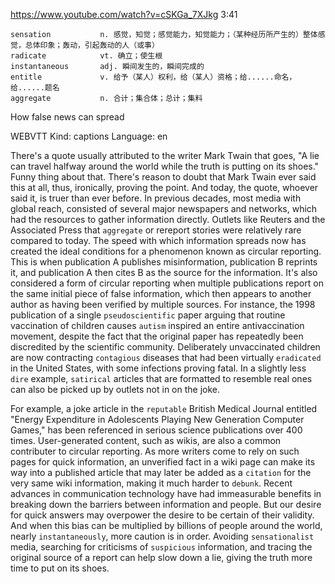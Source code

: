 https://www.youtube.com/watch?v=cSKGa_7XJkg 
3:41
```        
sensation           n. 感觉，知觉；感觉能力，知觉能力；（某种经历所产生的）整体感觉，总体印象；轰动，引起轰动的人（或事）
radicate            vt. 确立；使生根
instantaneous       adj. 瞬间发生的，瞬间完成的  
entitle             v. 给予（某人）权利，给（某人）资格；给......命名，给......题名
aggregate           n. 合计；集合体；总计；集料
```

How false news can spread

WEBVTT Kind: captions Language: en 

There's a quote usually attributed to the writer Mark Twain that goes, "A lie can travel halfway around the world while the truth is putting on its shoes." Funny thing about that. There's reason to doubt that Mark Twain ever said this at all, thus, ironically, proving the point. And today, the quote, whoever said it, is truer than ever before. In previous decades, most media with global reach, consisted of several major newspapers and networks, which had the resources to gather information directly. Outlets like Reuters and the Associated Press that `aggregate` or rereport stories were relatively rare compared to today. The speed with which information spreads now has created the ideal conditions for a phenomenon known as circular reporting. This is when publication A publishes misinformation, publication B reprints it, and publication A then cites B as the source for the information. It's also considered a form of circular reporting when multiple publications report on the same initial piece of false information, which then appears to another author as having been verified by multiple sources. For instance, the 1998 publication of a single `pseudoscientific` paper arguing that routine vaccination of children causes `autism` inspired an entire antivaccination movement, despite the fact that the original paper has repeatedly been discredited by the scientific community. Deliberately unvaccinated children are now contracting `contagious` diseases that had been virtually `eradicated` in the United States, with some infections proving fatal. In a slightly less `dire` example, `satirical` articles that are formatted to resemble real ones can also be picked up by outlets not in on the joke. 

For example, a joke article in the `reputable` British Medical Journal entitled "Energy Expenditure in Adolescents Playing New Generation Computer Games," has been referenced in serious science publications over 400 times. User-generated content, such as wikis, are also a common contributer to circular reporting. As more writers come to rely on such pages for quick information, an unverified fact in a wiki page can make its way into a published article that may later be added as a `citation` for the very same wiki information, making it much harder to `debunk`. Recent advances in communication technology have had immeasurable benefits in breaking down the barriers between information and people. But our desire for quick answers may overpower the desire to be certain of their validity. And when this bias can be multiplied by billions of people around the world, nearly `instantaneously`, more caution is in order. Avoiding `sensationalist` media, searching for criticisms of `suspicious` information, and tracing the original source of a report can help slow down a lie, giving the truth more time to put on its shoes. 